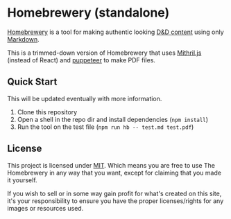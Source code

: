 # Homebrewery (standalone)

[Homebrewery](https://github.com/naturalcrit/homebrewery) is a tool for making authentic looking [D&D content](https://dnd.wizards.com/products/tabletop-games/rpg-products/rpg_playershandbook) using only [Markdown](https://github.com/adam-p/markdown-here/wiki/Markdown-Cheatsheet).

This is a trimmed-down version of Homebrewery that uses [Mithril.js](https://mithril.js.org/) (instead of React) and [puppeteer](https://pptr.dev/) to make PDF files.

## Quick Start

This will be updated eventually with more information.

1. Clone this repository
2. Open a shell in the repo dir and install dependencies (`npm install`)
3. Run the tool on the test file (`npm run hb -- test.md test.pdf`)

## License

This project is licensed under [MIT](./LICENSE). Which means you are free to use The Homebrewery in any way that you want, except for claiming that you made it yourself.

If you wish to sell or in some way gain profit for what's created on this site, it's your responsibility to ensure you have the proper licenses/rights for any images or resources used.
